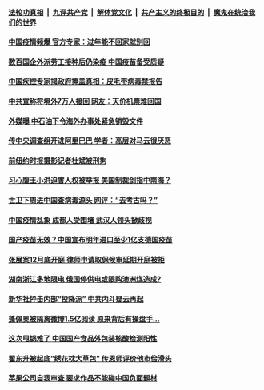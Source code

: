 

####  [法轮功真相](../../../../basic/blob/master/README.md?t=12182031) &nbsp;|&nbsp; [九评共产党](../../../../9ping.md/blob/master/README.md?t=12182031) &nbsp;|&nbsp; [解体党文化](../../../../jtdwh.md/blob/master/README.md?t=12182031)  &nbsp;|&nbsp; [共产主义的终极目的](../../../../gczydzjmd.md/blob/master/README.md?t=12182031) &nbsp;|&nbsp; [魔鬼在统治我们的世界](../../../../mgztzwmdsj.md/blob/master/README.md?t=12182031) 

#### [中国疫情频爆 官方专家：过年能不回家就别回](../pages/soh5/454870.md?t=12182031) 
#### [数百国企外派劳工接种后仍染疫 中国疫苗备受质疑](../pages/soh5/454834.md?t=12182031) 
#### [中国疾控专家揭政府掩盖真相：皮毛带病毒禁报告](../pages/soh5/454813.md?t=12182031) 
#### [中共宣称将境外7万人接回 网友：天价机票难回国](../pages/soh5/454783.md?t=12182031) 
#### [外媒曝 中石油下令海外办事处紧急销毁文件](../pages/soh5/454801.md?t=12182031) 
#### [传中央调查组开进阿里巴巴 学者：高层对马云很厌恶](../pages/soh5/454807.md?t=12182031) 
#### [前纽约时报摄影记者杜斌被刑拘](../pages/soh5/454765.md?t=12182031) 
#### [习心腹王小洪迫害人权被举报 美国制裁剑指中南海？](../pages/soh5/454744.md?t=12182031) 
#### [世卫下周进中国查病毒源头 网评：“去考古吗？”](../pages/soh5/454696.md?t=12182031) 
#### [中国疫情乱象 成都人受围堵 武汉人领头掀歧视](../pages/soh5/454687.md?t=12182031) 
#### [国产疫苗无效？中国宣布明年进口至少1亿支德国疫苗](../pages/soh5/454609.md?t=12182031) 
#### [张展案12月底开庭 律师申请取保候审延期开庭被拒](../pages/soh5/454585.md?t=12182031) 
#### [湖南浙江多地限电  俄国停供电或限购澳洲煤造成?](../pages/soh5/454579.md?t=12182031) 
#### [新华社抨击内部“投降派”  中共内斗疑云再起](../pages/soh5/454591.md?t=12182031) 
#### [蓬佩奥被隔离微博1.5亿阅读 原来背后有操盘手...](../pages/soh5/454558.md?t=12182031) 
#### [这次甩锅难了 中国国产食品外包装核酸检测阳性](../pages/soh5/454564.md?t=12182031) 
#### [翟东升被起底“绣花枕大草包” 传恩师评价他市侩滑头](../pages/soh5/454561.md?t=12182031) 
#### [苹果公司自我审查 要求作品不能碰中国负面题材](../pages/soh5/454543.md?t=12182031) 
